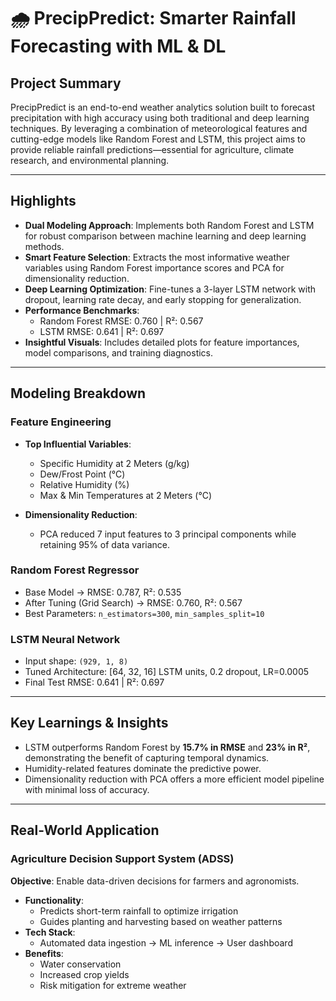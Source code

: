 # 🌧️ PrecipPredict: Smarter Rainfall Forecasting with ML & DL

## Project Summary

PrecipPredict is an end-to-end weather analytics solution built to forecast precipitation with high accuracy using both traditional and deep learning techniques. By leveraging a combination of meteorological features and cutting-edge models like Random Forest and LSTM, this project aims to provide reliable rainfall predictions—essential for agriculture, climate research, and environmental planning.

---

## Highlights

- **Dual Modeling Approach**: Implements both Random Forest and LSTM for robust comparison between machine learning and deep learning methods.
- **Smart Feature Selection**: Extracts the most informative weather variables using Random Forest importance scores and PCA for dimensionality reduction.
- **Deep Learning Optimization**: Fine-tunes a 3-layer LSTM network with dropout, learning rate decay, and early stopping for generalization.
- **Performance Benchmarks**:
  - Random Forest RMSE: 0.760 | R²: 0.567
  - LSTM RMSE: 0.641 | R²: 0.697
- **Insightful Visuals**: Includes detailed plots for feature importances, model comparisons, and training diagnostics.

---

## Modeling Breakdown

### Feature Engineering

- **Top Influential Variables**:
  - Specific Humidity at 2 Meters (g/kg)
  - Dew/Frost Point (°C)
  - Relative Humidity (%)
  - Max & Min Temperatures at 2 Meters (°C)

- **Dimensionality Reduction**:
  - PCA reduced 7 input features to 3 principal components while retaining 95% of data variance.

### Random Forest Regressor

- Base Model → RMSE: 0.787, R²: 0.535  
- After Tuning (Grid Search) → RMSE: 0.760, R²: 0.567  
- Best Parameters: `n_estimators=300`, `min_samples_split=10`

### LSTM Neural Network

- Input shape: `(929, 1, 8)`
- Tuned Architecture: [64, 32, 16] LSTM units, 0.2 dropout, LR=0.0005
- Final Test RMSE: 0.641 | R²: 0.697

---

## Key Learnings & Insights

- LSTM outperforms Random Forest by **15.7% in RMSE** and **23% in R²**, demonstrating the benefit of capturing temporal dynamics.
- Humidity-related features dominate the predictive power.
- Dimensionality reduction with PCA offers a more efficient model pipeline with minimal loss of accuracy.

---

## Real-World Application

### Agriculture Decision Support System (ADSS)

**Objective**: Enable data-driven decisions for farmers and agronomists.

- **Functionality**:
  - Predicts short-term rainfall to optimize irrigation
  - Guides planting and harvesting based on weather patterns
- **Tech Stack**:
  - Automated data ingestion → ML inference → User dashboard
- **Benefits**:
  - Water conservation
  - Increased crop yields
  - Risk mitigation for extreme weather


